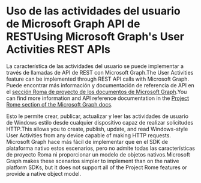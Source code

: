 # <a name="using-microsoft-graphs-user-activities-rest-apis"></a><span data-ttu-id="92234-101">Uso de las actividades del usuario de Microsoft Graph API de REST</span><span class="sxs-lookup"><span data-stu-id="92234-101">Using Microsoft Graph's User Activities REST APIs</span></span>

<span data-ttu-id="92234-102">La característica de las actividades del usuario se puede implementar a través de llamadas de API de REST con Microsoft Graph.</span><span class="sxs-lookup"><span data-stu-id="92234-102">The User Activities feature can be implemented through REST API calls with Microsoft Graph.</span></span> <span data-ttu-id="92234-103">Puede encontrar más información y documentación de referencia de API en el [sección Roma de proyecto de los documentos de Microsoft Graph](https://developer.microsoft.com/graph/docs/api-reference/beta/resources/project_rome_overview#activities).</span><span class="sxs-lookup"><span data-stu-id="92234-103">You can find more information and API reference documentation in the [Project Rome section of the Microsoft Graph docs](https://developer.microsoft.com/graph/docs/api-reference/beta/resources/project_rome_overview#activities).</span></span>

<span data-ttu-id="92234-104">Esto le permite crear, publicar, actualizar y leer las actividades de usuario de Windows estilo desde cualquier dispositivo capaz de realizar solicitudes HTTP.</span><span class="sxs-lookup"><span data-stu-id="92234-104">This allows you to create, publish, update, and read Windows-style User Activities from any device capable of making HTTP requests.</span></span> <span data-ttu-id="92234-105">Microsoft Graph hace más fácil de implementar que en el SDK de plataforma nativo estos escenarios, pero no admite todas las características de proyecto Roma ni proporcionar un modelo de objetos nativos.</span><span class="sxs-lookup"><span data-stu-id="92234-105">Microsoft Graph makes these scenarios simpler to implement than on the native platform SDKs, but it does not support all of the Project Rome features or provide a native object model.</span></span>